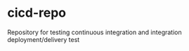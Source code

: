 # cicd-repo
Repository for testing continuous integration and  integration deployment/delivery
test
